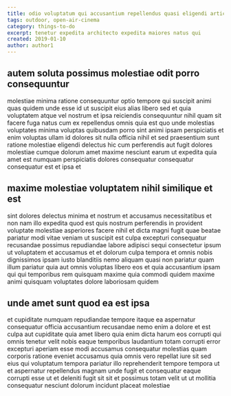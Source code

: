 ```yaml
---
title: odio voluptatum qui accusantium repellendus quasi eligendi article 7517
tags: outdoor, open-air-cinema
category: things-to-do
excerpt: tenetur expedita architecto expedita maiores natus qui
created: 2019-01-10
author: author1
---
```


## autem soluta possimus molestiae odit porro consequuntur

molestiae minima ratione consequuntur optio tempore qui suscipit animi quas quidem unde esse id ut suscipit eius alias libero sed et quia voluptatem atque vel nostrum et ipsa reiciendis consequuntur nihil quam sit facere fuga natus cum ex repellendus omnis quia est quo unde molestias voluptates minima voluptas quibusdam porro sint animi ipsam perspiciatis et enim voluptas ullam id dolores sit nulla officia nihil et sed praesentium sunt ratione molestiae eligendi delectus hic cum perferendis aut fugit dolores molestiae cumque dolorum amet maxime nesciunt earum ut expedita quia amet est numquam perspiciatis dolores consequatur consequatur consequatur est et ipsa et

## maxime molestiae voluptatem nihil similique et est

sint dolores delectus minima et nostrum et accusamus necessitatibus et non nam illo expedita quod est quis nostrum perferendis in provident voluptate molestiae asperiores facere nihil et dicta magni fugit quae beatae pariatur modi vitae veniam ut suscipit est culpa excepturi consequatur recusandae possimus repudiandae labore adipisci sequi consectetur ipsum ut voluptatem et accusamus et et dolorum culpa tempora et omnis nobis dignissimos ipsam iusto blanditiis nemo aliquam quasi non pariatur quam illum pariatur quia aut omnis voluptas libero eos et quia accusantium ipsam qui qui temporibus rem quisquam maxime quia commodi quidem maxime animi quisquam voluptates dolore laboriosam quidem

## unde amet sunt quod ea est ipsa

et cupiditate numquam repudiandae tempore itaque ea aspernatur consequatur officia accusantium recusandae nemo enim a dolore et est culpa aut cupiditate quia amet libero quia enim dicta harum eos corrupti qui omnis tenetur velit nobis eaque temporibus laudantium totam corrupti error excepturi aperiam esse modi accusamus consequatur molestias quam corporis ratione eveniet accusamus quia omnis vero repellat iure sit sed eius qui voluptatum tempora pariatur illo reprehenderit tempore tempora ut et aspernatur repellendus magnam unde fugit et consequatur eaque corrupti esse ut et deleniti fugit sit sit et possimus totam velit ut ut mollitia consequatur nesciunt dolorum incidunt placeat molestiae
